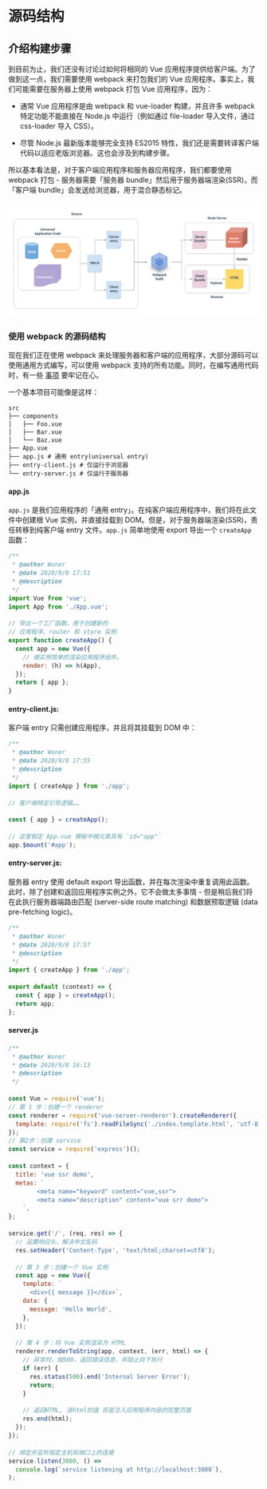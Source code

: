 # 源码结构

## 介绍构建步骤

到目前为止，我们还没有讨论过如何将相同的 Vue 应用程序提供给客户端。为了做到这一点，我们需要使用 webpack 来打包我们的 Vue 应用程序。事实上，我们可能需要在服务器上使用 webpack 打包 Vue 应用程序，因为：

- 通常 Vue 应用程序是由 webpack 和 vue-loader 构建，并且许多 webpack 特定功能不能直接在 Node.js 中运行（例如通过 file-loader 导入文件，通过 css-loader 导入 CSS）。

- 尽管 Node.js 最新版本能够完全支持 ES2015 特性，我们还是需要转译客户端代码以适应老版浏览器。这也会涉及到构建步骤。

所以基本看法是，对于客户端应用程序和服务器应用程序，我们都要使用 webpack 打包 - 服务器需要「服务器 bundle」然后用于服务器端渲染(SSR)，而「客户端 bundle」会发送给浏览器，用于混合静态标记。

![note](./imgs/1.png)

### 使用 webpack 的源码结构

现在我们正在使用 webpack 来处理服务器和客户端的应用程序，大部分源码可以使用通用方式编写，可以使用 webpack 支持的所有功能。同时，在编写通用代码时，有一些 [事项](https://ssr.vuejs.org/zh/guide/universal.html) 要牢记在心。

一个基本项目可能像是这样：

```
src
├── components
│   ├── Foo.vue
│   ├── Bar.vue
│   └── Baz.vue
├── App.vue
├── app.js # 通用 entry(universal entry)
├── entry-client.js # 仅运行于浏览器
└── entry-server.js # 仅运行于服务器
```

#### app.js

`app.js` 是我们应用程序的「通用 entry」。在纯客户端应用程序中，我们将在此文件中创建根 Vue 实例，并直接挂载到 DOM。但是，对于服务器端渲染(SSR)，责任转移到纯客户端 entry 文件。`app.js` 简单地使用 export 导出一个 `createApp` 函数：

```javascript
/**
 * @author Wuner
 * @date 2020/9/8 17:51
 * @description
 */
import Vue from 'vue';
import App from './App.vue';

// 导出一个工厂函数，用于创建新的
// 应用程序、router 和 store 实例
export function createApp() {
  const app = new Vue({
    // 根实例简单的渲染应用程序组件。
    render: (h) => h(App),
  });
  return { app };
}
```

#### entry-client.js:

客户端 entry 只需创建应用程序，并且将其挂载到 DOM 中：

```javascript
/**
 * @author Wuner
 * @date 2020/9/8 17:55
 * @description
 */
import { createApp } from './app';

// 客户端特定引导逻辑……

const { app } = createApp();

// 这里假定 App.vue 模板中根元素具有 `id="app"`
app.$mount('#app');
```

#### entry-server.js:

服务器 entry 使用 default export 导出函数，并在每次渲染中重复调用此函数。此时，除了创建和返回应用程序实例之外，它不会做太多事情 - 但是稍后我们将在此执行服务器端路由匹配 (server-side route matching) 和数据预取逻辑 (data pre-fetching logic)。

```javascript
/**
 * @author Wuner
 * @date 2020/9/8 17:57
 * @description
 */
import { createApp } from './app';

export default (context) => {
  const { app } = createApp();
  return app;
};
```

#### server.js

```javascript
/**
 * @author Wuner
 * @date 2020/9/8 16:13
 * @description
 */

const Vue = require('vue');
// 第 1 步：创建一个 renderer
const renderer = require('vue-server-renderer').createRenderer({
  template: require('fs').readFileSync('./index.template.html', 'utf-8'),
});
// 第2步：创建 service
const service = require('express')();

const context = {
  title: 'vue ssr demo',
  metas: `
        <meta name="keyword" content="vue,ssr">
        <meta name="description" content="vue srr demo">
    `,
};

service.get('/', (req, res) => {
  // 设置响应头，解决中文乱码
  res.setHeader('Content-Type', 'text/html;charset=utf8');

  // 第 3 步：创建一个 Vue 实例
  const app = new Vue({
    template: `
      <div>{{ message }}</div>`,
    data: {
      message: 'Hello World',
    },
  });

  // 第 4 步：将 Vue 实例渲染为 HTML
  renderer.renderToString(app, context, (err, html) => {
    // 异常时，抛500，返回错误信息，并阻止向下执行
    if (err) {
      res.status(500).end('Internal Server Error');
      return;
    }

    // 返回HTML, 该html的值 将是注入应用程序内容的完整页面
    res.end(html);
  });
});

// 绑定并监听指定主机和端口上的连接
service.listen(3000, () =>
  console.log(`service listening at http://localhost:3000`),
);
```
